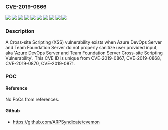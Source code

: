 ### [CVE-2019-0866](https://cve.mitre.org/cgi-bin/cvename.cgi?name=CVE-2019-0866)
![](https://img.shields.io/static/v1?label=Product&message=Azure%20DevOps%20Server&color=blue)
![](https://img.shields.io/static/v1?label=Product&message=Team%20Foundation%20Server%202015&color=blue)
![](https://img.shields.io/static/v1?label=Product&message=Team%20Foundation%20Server%202018&color=blue)
![](https://img.shields.io/static/v1?label=Product&message=Team%20Foundation%20Server&color=blue)
![](https://img.shields.io/static/v1?label=Version&message=2017%20Update%203.1%20&color=brightgreen)
![](https://img.shields.io/static/v1?label=Version&message=2019%20&color=brightgreen)
![](https://img.shields.io/static/v1?label=Version&message=Update%201.2%20&color=brightgreen)
![](https://img.shields.io/static/v1?label=Version&message=Update%203.2%20&color=brightgreen)
![](https://img.shields.io/static/v1?label=Version&message=Update%204.2%20&color=brightgreen)
![](https://img.shields.io/static/v1?label=Vulnerability&message=Spoofing&color=brightgreen)

### Description

A Cross-site Scripting (XSS) vulnerability exists when Azure DevOps Server and Team Foundation Server do not properly sanitize user provided input, aka 'Azure DevOps Server and Team Foundation Server Cross-site Scripting Vulnerability'. This CVE ID is unique from CVE-2019-0867, CVE-2019-0868, CVE-2019-0870, CVE-2019-0871.

### POC

#### Reference
No PoCs from references.

#### Github
- https://github.com/ARPSyndicate/cvemon

